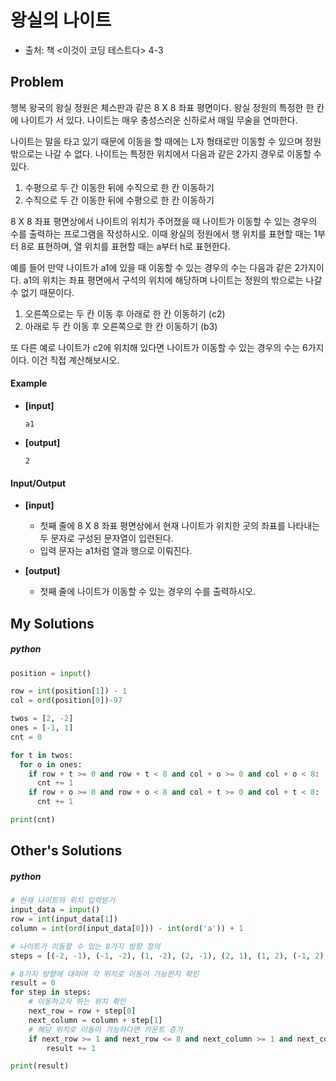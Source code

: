 # 왕실의 나이트

- 출처: 책 <이것이 코딩 테스트다> 4-3



## Problem

행복 왕국의 왕실 정원은 체스판과 같은 8 X 8 좌표 평면이다. 왕실 정원의 특정한 한 칸에 나이트가 서 있다. 나이트는 매우 충성스러운 신하로서 매일 무술을 연마한다.

나이트는 말을 타고 있기 때문에 이동을 할 때에는 L자 형태로만 이동할 수 있으며 정원 밖으로는 나갈 수 없다. 나이트는 특정한 위치에서 다음과 같은 2가지 경우로 이동할 수 있다.

1. 수평으로 두 간 이동한 뒤에 수직으로 한 칸 이동하기
2. 수직으로 두 간 이동한 뒤에 수평으로 한 칸 이동하기



8 X 8 좌표 평면상에서 나이트의 위치가 주어졌을 때 나이트가 이동할 수 있는 경우의 수를 출력하는 프로그램을 작성하시오. 이때 왕실의 정원에서 행 위치를 표현할 때는 1부터 8로 표현하며, 열 위치를 표현할 때는 a부터 h로 표현한다.

예를 들어 만약 나이트가 a1에 있을 때 이동할 수 있는 경우의 수는 다음과 같은 2가지이다. a1의 위치는 좌표 평면에서 구석의 위치에 해당하며 나이트는 정원의 밖으로는 나갈 수 없기 때문이다.

1. 오른쪽으로는 두 칸 이동 후 아래로 한 칸 이동하기 (c2)
2. 아래로 두 칸 이동 후 오른쪽으로 한 칸 이동하기 (b3)

또 다른 예로 나이트가 c2에 위치해 있다면 나이트가 이동할 수 있는 경우의 수는 6가지이다. 이건 직접 계산해보시오.



#### 	Example

- **[input]**

  ```
  a1
  ```

- **[output]**

  ```
  2
  ```



#### 	Input/Output

- **[input]**

  - 첫째 줄에 8 X 8 좌표 평면상에서 현재 나이트가 위치한 곳의 좌표를 나타내는 두 문자로 구성된 문자열이 입련된다.
  - 입력 문자는 a1처럼 열과 행으로 이뤄진다.

- **[output]**

  - 첫째 줄에 나이트가 이동할 수 있는 경우의 수를 출력하시오.

  

## My Solutions

##### python

```python
position = input()

row = int(position[1]) - 1
col = ord(position[0])-97

twos = [2, -2]
ones = [-1, 1]
cnt = 0

for t in twos:
  for o in ones:
    if row + t >= 0 and row + t < 8 and col + o >= 0 and col + o < 8:
      cnt += 1
    if row + o >= 0 and row + o < 8 and col + t >= 0 and col + t < 8:
      cnt += 1

print(cnt)
```



## Other's Solutions

##### python

```python
# 현재 나이트의 위치 입력받기
input_data = input()
row = int(input_data[1])
column = int(ord(input_data[0])) - int(ord('a')) + 1

# 나이트가 이동할 수 있는 8가지 방향 정의
steps = [(-2, -1), (-1, -2), (1, -2), (2, -1), (2, 1), (1, 2), (-1, 2), (-2, 1)]

# 8가지 방향에 대하여 각 위치로 이동이 가능한지 확인
result = 0
for step in steps:
    # 이동하고자 하는 위치 확인
    next_row = row + step[0]
    next_column = column + step[1]
    # 해당 위치로 이동이 가능하다면 카운트 증가
    if next_row >= 1 and next_row <= 8 and next_column >= 1 and next_column <= 8:
        result += 1

print(result)
```
